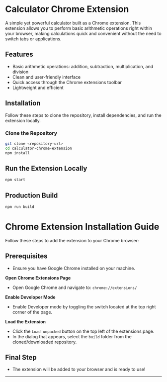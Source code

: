 # Calculator Chrome Extension

A simple yet powerful calculator built as a Chrome extension. This extension allows you to perform basic arithmetic operations right within your browser, making calculations quick and convenient without the need to switch tabs or applications.

## Features

- Basic arithmetic operations: addition, subtraction, multiplication, and division
- Clean and user-friendly interface
- Quick access through the Chrome extensions toolbar
- Lightweight and efficient

## Installation

Follow these steps to clone the repository, install dependencies, and run the extension locally.

### Clone the Repository

```bash
git clone <repository-url>
cd calculator-chrome-extension
npm install
```
## Run the Extension Locally
```bash
npm start
```
## Production Build
```bash
npm run build
```
# Chrome Extension Installation Guide
Follow these steps to add the extension to your Chrome browser:

## Prerequisites
- Ensure you have Google Chrome installed on your machine.

**Open Chrome Extensions Page**
   - Open Google Chrome and navigate to: `chrome://extensions/`

**Enable Developer Mode**
   - Enable Developer mode by toggling the switch located at the top right corner of the page.

**Load the Extension**
   - Click the `Load unpacked` button on the top left of the extensions page.
   - In the dialog that appears, select the `build` folder from the cloned/downloaded repository.

## Final Step
- The extension will be added to your browser and is ready to use!
---

